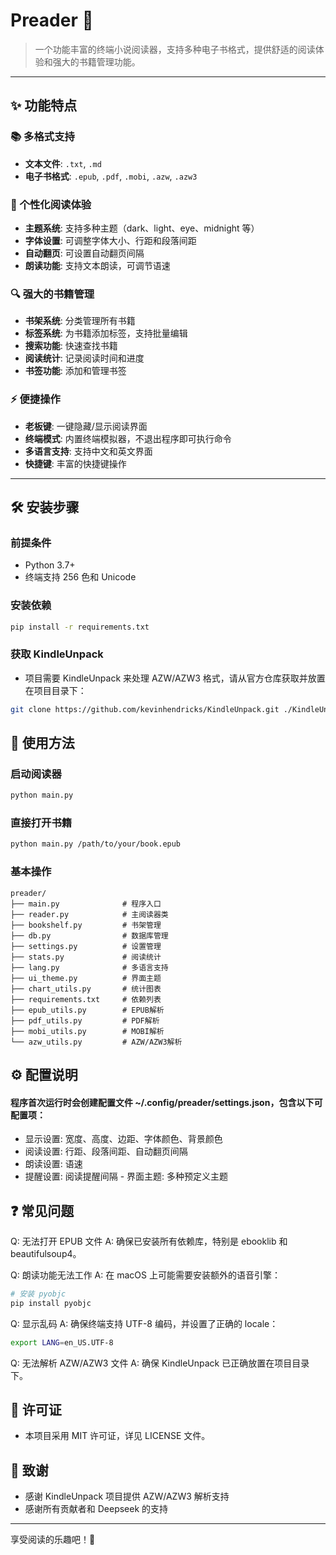 # Preader 📖

> 一个功能丰富的终端小说阅读器，支持多种电子书格式，提供舒适的阅读体验和强大的书籍管理功能。

---

## ✨ 功能特点

### 📚 多格式支持
- **文本文件**: `.txt`, `.md`
- **电子书格式**: `.epub`, `.pdf`, `.mobi`, `.azw`, `.azw3`

### 🎨 个性化阅读体验
- **主题系统**: 支持多种主题（dark、light、eye、midnight 等）
- **字体设置**: 可调整字体大小、行距和段落间距
- **自动翻页**: 可设置自动翻页间隔
- **朗读功能**: 支持文本朗读，可调节语速

### 🔍 强大的书籍管理
- **书架系统**: 分类管理所有书籍
- **标签系统**: 为书籍添加标签，支持批量编辑
- **搜索功能**: 快速查找书籍
- **阅读统计**: 记录阅读时间和进度
- **书签功能**: 添加和管理书签

### ⚡ 便捷操作
- **老板键**: 一键隐藏/显示阅读界面
- **终端模式**: 内置终端模拟器，不退出程序即可执行命令
- **多语言支持**: 支持中文和英文界面
- **快捷键**: 丰富的快捷键操作

---

## 🛠️ 安装步骤

### 前提条件
- Python 3.7+
- 终端支持 256 色和 Unicode

### 安装依赖
```bash
pip install -r requirements.txt
```

### 获取 KindleUnpack
- 项目需要 KindleUnpack 来处理 AZW/AZW3 格式，请从官方仓库获取并放置在项目目录下：
```bash
git clone https://github.com/kevinhendricks/KindleUnpack.git ./KindleUnpack
```

## 🚀 使用方法

### 启动阅读器
```bash
python main.py
```

### 直接打开书籍
```bash
python main.py /path/to/your/book.epub
```

### 基本操作
```text
preader/
├── main.py              # 程序入口
├── reader.py            # 主阅读器类
├── bookshelf.py         # 书架管理
├── db.py                # 数据库管理
├── settings.py          # 设置管理
├── stats.py             # 阅读统计
├── lang.py              # 多语言支持
├── ui_theme.py          # 界面主题
├── chart_utils.py       # 统计图表
├── requirements.txt     # 依赖列表
├── epub_utils.py        # EPUB解析
├── pdf_utils.py         # PDF解析
├── mobi_utils.py        # MOBI解析
└── azw_utils.py         # AZW/AZW3解析
```

## ⚙️ 配置说明

#### 程序首次运行时会创建配置文件 ~/.config/preader/settings.json，包含以下可配置项：
- 显示设置: 宽度、高度、边距、字体颜色、背景颜色
- ​阅读设置: 行距、段落间距、自动翻页间隔
- ​朗读设置: 语速
- ​提醒设置: 阅读提醒间隔
​- 界面主题: 多种预定义主题

## ❓ 常见问题
Q: 无法打开 EPUB 文件​
​A:​​ 确保已安装所有依赖库，特别是 ebooklib 和 beautifulsoup4。

​Q: 朗读功能无法工作​
​A:​​ 在 macOS 上可能需要安装额外的语音引擎：
```bash
# 安装 pyobjc
pip install pyobjc
```

Q: 显示乱码​
​A:​​ 确保终端支持 UTF-8 编码，并设置了正确的 locale：
```bash
export LANG=en_US.UTF-8
```

Q: 无法解析 AZW/AZW3 文件​
​A:​​ 确保 KindleUnpack 已正确放置在项目目录下。

## 📄 许可证
- 本项目采用 MIT 许可证，详见 LICENSE 文件。

## 🙏 致谢
- 感谢 KindleUnpack 项目提供 AZW/AZW3 解析支持
- 感谢所有贡献者和 Deepseek 的支持
-------


享受阅读的乐趣吧！📖